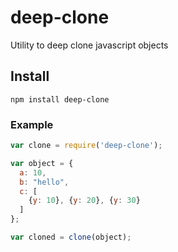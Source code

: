 # deep-clone
Utility to deep clone javascript objects

## Install
```node
npm install deep-clone
```

### Example

```javascript
var clone = require('deep-clone');

var object = {
  a: 10,
  b: "hello",
  c: [
    {y: 10}, {y: 20}, {y: 30}
  ]
};

var cloned = clone(object);
```

